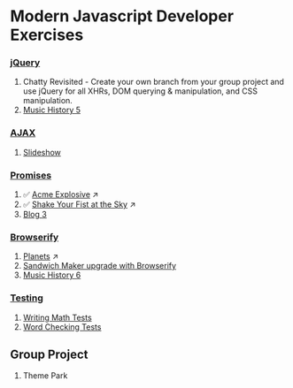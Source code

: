 # Modern Javascript Developer Exercises

### [jQuery](../resources/MJ_JQUERY_INTRODUCTION.md)
1. Chatty Revisited - Create your own branch from your group project and use jQuery for all XHRs, DOM querying & manipulation, and CSS manipulation.
1. [Music History 5](MJ_JQUERY_MUSIC_HISTORY_05.md)


### [AJAX](../resources/MJ_JQUERY_AJAX.md)
1. [Slideshow](MJ_JQUERY_SLIDESHOW.md)


### [Promises](../resources/MJ_PROMISES.md)
1. :white_check_mark: [Acme Explosive](https://github.com/kenziebottoms/nss-front-03-explosives) :arrow_upper_right:
1. :white_check_mark: [Shake Your Fist at the Sky](https://github.com/kenziebottoms/nss-front-03-strfkr) :arrow_upper_right:
1. [Blog 3](MJ_PROMISES_BLOG_03.md)


### [Browserify](../resources/MJ_BROWSERIFY_CONCEPTS.md)
1. [Planets](https://github.com/kenziebottoms/nss-front-03-planets) :arrow_upper_right:
1. [Sandwich Maker upgrade with Browserify](MJ_BROWSERIFY_SANDWICH_MAKER.md)
1. [Music History 6](MJ_BROWSERIFY_MUSIC_HISTORY_06.md)


### [Testing](../resources/MJ_TESTING.md)
1. [Writing Math Tests](MJ_TESTING_MATH.md)
1. [Word Checking Tests](MJ_TESTING_WORD_CHECKER.md)


## Group Project
1. Theme Park
